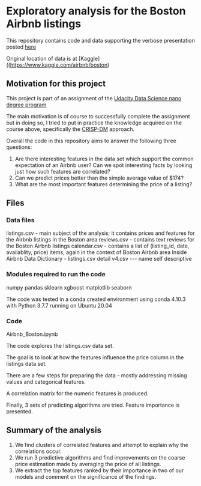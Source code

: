 # Exploratory analysis for the Boston Airbnb listings

This repository contains code and data supporting the verbose presentation posted [here](https://cmageanu.github.io/abnb_boston)

Original location of data is at [Kaggle]((https://www.kaggle.com/airbnb/boston)

## Motivation for this project

This project is part of an assignment of the [Udacity Data Science nano degree program](https://www.udacity.com/course/data-scientist-nanodegree--nd025)

The main motivation is of course to successfully complete the assignment but in doing so, I tried to put in practice the knowledge acquired on the course above, specifically the [CRISP-DM](https://en.wikipedia.org/wiki/Cross-industry_standard_process_for_data_mining) approach.

Overall the code in this repository aims to answer the following three questions:

1. Are there interesting features in the data set which support the common expectation of an Airbnb user? Can we spot interesting facts by looking just how such features are correlated?
2. Can we predict prices better than the simple average value of $174?
3. What are the most important features determining the price of a listing?

## Files
### Data files

listings.csv - main subject of the analysis; it contains prices and features for the Airbnb listings in the Boston area
reviews.csv - contains text reviews for the Boston Airbnb listings
calendar.csv - contains a list of (listing_id, date, availablity, price) items, again in the context of Boston Airbnb area
Inside Airbnb Data Dictionary - listings.csv detail v4.csv --- name self descriptive

### Modules required to run the code

numpy
pandas
sklearn
xgboost
matplotlib
seaborn

The code was tested in a conda created environment using conda 4.10.3 with Python 3.7.7 running on Ubuntu 20.04

### Code

Airbnb_Boston.ipynb

The code explores the listings.csv data set.

The goal is to look at how the features influence the price column in the listings data set.

There are a few steps for preparing the data - mostly addressing missing values and categorical features.

A correlation matrix for the numeric features is produced.

Finally, 3 sets of predicting algorithms are tried. Feature importance is presented.

## Summary of the analysis

1. We find clusters of correlated features and attempt to explain why the correlations occur.
2. We run 3 predictive algorithms and find improvements on the coarse price estimation made by averaging the price of all listings.
3. We extract the top features ranked by their importance in two of our models and comment on the significance of the findings.